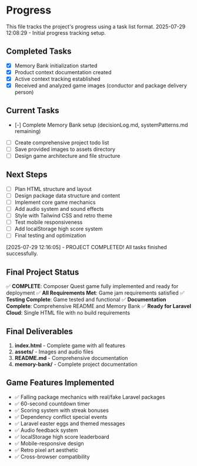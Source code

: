 # Progress

This file tracks the project's progress using a task list format.
2025-07-29 12:08:29 - Initial progress tracking setup.

## Completed Tasks

- [x] Memory Bank initialization started
- [x] Product context documentation created
- [x] Active context tracking established
- [x] Received and analyzed game images (conductor and package delivery person)

## Current Tasks

- [-] Complete Memory Bank setup (decisionLog.md, systemPatterns.md remaining)
- [ ] Create comprehensive project todo list
- [ ] Save provided images to assets directory
- [ ] Design game architecture and file structure

## Next Steps

- [ ] Plan HTML structure and layout
- [ ] Design package data structure and content
- [ ] Implement core game mechanics
- [ ] Add audio system and sound effects
- [ ] Style with Tailwind CSS and retro theme
- [ ] Test mobile responsiveness
- [ ] Add localStorage high score system
- [ ] Final testing and optimization

[2025-07-29 12:16:05] - PROJECT COMPLETED! All tasks finished successfully.

## Final Project Status

✅ **COMPLETE**: Composer Quest game fully implemented and ready for deployment
✅ **All Requirements Met**: Game jam requirements satisfied
✅ **Testing Complete**: Game tested and functional
✅ **Documentation Complete**: Comprehensive README and Memory Bank
✅ **Ready for Laravel Cloud**: Single HTML file with no build requirements

## Final Deliverables

1. **index.html** - Complete game with all features
2. **assets/** - Images and audio files
3. **README.md** - Comprehensive documentation
4. **memory-bank/** - Complete project documentation

## Game Features Implemented

- ✅ Falling package mechanics with real/fake Laravel packages
- ✅ 60-second countdown timer
- ✅ Scoring system with streak bonuses
- ✅ Dependency conflict special events
- ✅ Laravel easter eggs and themed messages
- ✅ Audio feedback system
- ✅ localStorage high score leaderboard
- ✅ Mobile-responsive design
- ✅ Retro pixel art aesthetic
- ✅ Cross-browser compatibility
